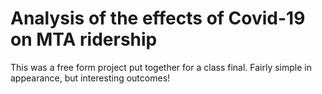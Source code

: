 # Analysis of the effects of Covid-19 on MTA ridership

This was a free form project put together for a class final. Fairly simple in appearance, but interesting outcomes!
